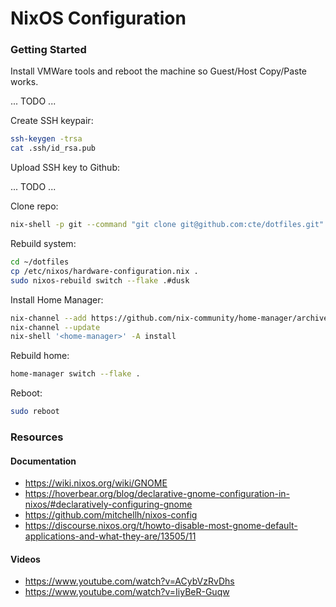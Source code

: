 # NixOS Configuration

### Getting Started

Install VMWare tools and reboot the machine so Guest/Host Copy/Paste works.

... TODO ...

Create SSH keypair:

```sh
ssh-keygen -trsa
cat .ssh/id_rsa.pub
```

Upload SSH key to Github:

... TODO ...

Clone repo:

```sh
nix-shell -p git --command "git clone git@github.com:cte/dotfiles.git"
```

Rebuild system:

```sh
cd ~/dotfiles
cp /etc/nixos/hardware-configuration.nix .
sudo nixos-rebuild switch --flake .#dusk
```

Install Home Manager:

```sh
nix-channel --add https://github.com/nix-community/home-manager/archive/release-24.11.tar.gz home-manager
nix-channel --update
nix-shell '<home-manager>' -A install
```

Rebuild home:

```sh
home-manager switch --flake .
```

Reboot:

```sh
sudo reboot
```

### Resources

#### Documentation
- https://wiki.nixos.org/wiki/GNOME
- https://hoverbear.org/blog/declarative-gnome-configuration-in-nixos/#declaratively-configuring-gnome
- https://github.com/mitchellh/nixos-config
- https://discourse.nixos.org/t/howto-disable-most-gnome-default-applications-and-what-they-are/13505/11

#### Videos
- https://www.youtube.com/watch?v=ACybVzRvDhs
- https://www.youtube.com/watch?v=IiyBeR-Guqw
